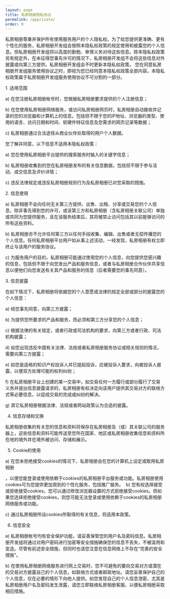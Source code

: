 ```yaml
---
layout: page
title: 私房相册隐私协议
permalink: /ppprivate/
order: 0
---
```

私房相册尊重并保护所有使用服务用户的个人隐私权。为了给您提供更准确、更有个性化的服务，私房相册开发组会按照本隐私权政策的规定使用和披露您的个人信息。但私房相册开发组将以高度的勤勉、审慎义务对待这些信息。除本隐私权政策另有规定外，在未征得您事先许可的情况下，私房相册开发组不会将这些信息对外披露或向第三方提供。私房相册开发组会不时更新本隐私权政策。 您在同意私房相册开发组服务使用协议之时，即视为您已经同意本隐私权政策全部内容。本隐私权政策属于私房相册开发组服务使用协议不可分割的一部分。

1. 适用范围

a) 在您注册私房相册帐号时，您根据私房相册要求提供的个人注册信息；

b) 在您使用私房相册网络服务，或访问私房相册网页时，私房相册自动接收并记录的您的浏览器和计算机上的信息，包括但不限于您的IP地址、浏览器的类型、使用的语言、访问日期和时间、软硬件特征信息及您需求的网页记录等数据；

c) 私房相册通过合法途径从商业伙伴处取得的用户个人数据。

您了解并同意，以下信息不适用本隐私权政策：

a) 您在使用私房相册平台提供的搜索服务时输入的关键字信息；

b) 私房相册收集到的您在私房相册发布的有关信息数据，包括但不限于参与活动、成交信息及评价详情；

c) 违反法律规定或违反私房相册规则行为及私房相册已对您采取的措施。

2. 信息使用

a) 私房相册不会向任何无关第三方提供、出售、出租、分享或交易您的个人信息，除非事先得到您的许可，或该第三方和私房相册（含私房相册关联公司）单独或共同为您提供服务，且在该服务结束后，其将被禁止访问包括其以前能够访问的所有这些资料。

b) 私房相册亦不允许任何第三方以任何手段收集、编辑、出售或者无偿传播您的个人信息。任何私房相册平台用户如从事上述活动，一经发现，私房相册有权立即终止与该用户的服务协议。

c) 为服务用户的目的，私房相册可能通过使用您的个人信息，向您提供您感兴趣的信息，包括但不限于向您发出产品和服务信息，或者与私房相册合作伙伴共享信息以便他们向您发送有关其产品和服务的信息（后者需要您的事先同意）。

3. 信息披露

在如下情况下，私房相册将依据您的个人意愿或法律的规定全部或部分的披露您的个人信息：

a) 经您事先同意，向第三方披露；

b) 为提供您所要求的产品和服务，而必须和第三方分享您的个人信息；

c) 根据法律的有关规定，或者行政或司法机构的要求，向第三方或者行政、司法机构披露；

d) 如您出现违反中国有关法律、法规或者私房相册服务协议或相关规则的情况，需要向第三方披露；

e) 如您是适格的知识产权投诉人并已提起投诉，应被投诉人要求，向被投诉人披露，以便双方处理可能的权利纠纷；

f) 在私房相册平台上创建的某一交易中，如交易任何一方履行或部分履行了交易义务并提出信息披露请求的，私房相册有权决定向该用户提供其交易对方的联络方式等必要信息，以促成交易的完成或纠纷的解决。

g) 其它私房相册根据法律、法规或者网站政策认为合适的披露。

4. 信息存储和交换

私房相册收集的有关您的信息和资料将保存在私房相册及（或）其关联公司的服务器上，这些信息和资料可能传送至您所在国家、地区或私房相册收集信息和资料所在地的境外并在境外被访问、存储和展示。

5. Cookie的使用

a) 在您未拒绝接受cookies的情况下，私房相册会在您的计算机上设定或取用私房相册

，以便您能登录或使用依赖于cookies的私房相册平台服务或功能。私房相册使用cookies可为您提供更加周到的个性化服务，包括推广服务。  b) 您有权选择接受或拒绝接受cookies。您可以通过修改浏览器设置的方式拒绝接受cookies。但如果您选择拒绝接受cookies，则您可能无法登录或使用依赖于cookies的私房相册网络服务或功能。

c) 通过私房相册所设cookies所取得的有关信息，将适用本政策。

6. 信息安全

a) 私房相册帐号均有安全保护功能，请妥善保管您的用户名及密码信息。私房相册开发组将通过对用户密码进行加密等安全措施确保您的信息不丢失，不被滥用和变造。尽管有前述安全措施，但同时也请您注意在信息网络上不存在“完善的安全措施”。

b) 在使用私房相册网络服务进行网上交易时，您不可避免的要向交易对方或潜在的交易对方披露自己的个人信息，如联络方式或者邮政地址。请您妥善保护自己的个人信息，仅在必要的情形下向他人提供。如您发现自己的个人信息泄密，尤其是私房相册用户名及密码发生泄露，请您立即联络私房相册客服，以便私房相册采取相应措施。

